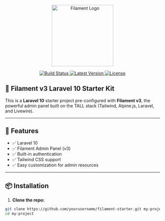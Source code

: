 <p align="center">
  <a href="https://filamentphp.com" target="_blank">
    <img src="https://filamentphp.com/images/logo.svg" width="200" alt="Filament Logo">
  </a>
</p>

<p align="center">
  <a href="https://github.com/filamentphp/filament/actions">
    <img src="https://github.com/filamentphp/filament/workflows/tests/badge.svg" alt="Build Status">
  </a>
  <a href="https://packagist.org/packages/filament/filament">
    <img src="https://img.shields.io/packagist/v/filament/filament" alt="Latest Version">
  </a>
  <a href="https://packagist.org/packages/filament/filament">
    <img src="https://img.shields.io/packagist/l/filament/filament" alt="License">
  </a>
</p>

## 🚀 Filament v3 Laravel 10 Starter Kit

This is a **Laravel 10** starter project pre-configured with **Filament v3**, the powerful admin panel built on the TALL stack (Tailwind, Alpine.js, Laravel, and Livewire).

---

## 🔧 Features

- ✅ Laravel 10
- ✅ Filament Admin Panel (v3)
- ✅ Built-in authentication
- ✅ Tailwind CSS support
- ✅ Easy customization for admin resources

---

## 📦 Installation

1. **Clone the repo:**

```bash
git clone https://github.com/yourusername/filament-starter.git my-project
cd my-project
